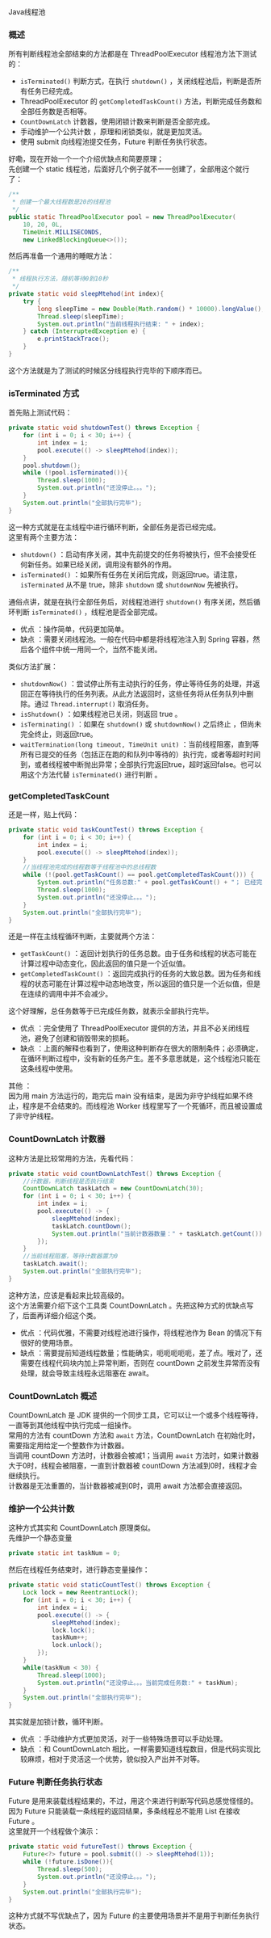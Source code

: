 Java线程池
<a name="J2HyC"></a>
### 概述
所有判断线程池全部结束的方法都是在 ThreadPoolExecutor 线程池方法下测试的：

- `isTerminated()` 判断方式，在执行 `shutdown()` ，关闭线程池后，判断是否所有任务已经完成。
- ThreadPoolExecutor 的 `getCompletedTaskCount()` 方法，判断完成任务数和全部任务数是否相等。
- `CountDownLatch` 计数器，使用闭锁计数来判断是否全部完成。
- 手动维护一个公共计数 ，原理和闭锁类似，就是更加灵活。
- 使用 submit 向线程池提交任务，Future 判断任务执行状态。

好嘞，现在开始一个一个介绍优缺点和简要原理；<br />先创建一个 static 线程池，后面好几个例子就不一一创建了，全部用这个就行了：
```java
/**
 * 创建一个最大线程数是20的线程池
 */
public static ThreadPoolExecutor pool = new ThreadPoolExecutor(
	10, 20, 0L,
	TimeUnit.MILLISECONDS,
	new LinkedBlockingQueue<>());
```
然后再准备一个通用的睡眠方法：
```java
/**
 * 线程执行方法，随机等待0到10秒
 */
private static void sleepMtehod(int index){
	try {
		long sleepTime = new Double(Math.random() * 10000).longValue();
		Thread.sleep(sleepTime);
		System.out.println("当前线程执行结束: " + index);
	} catch (InterruptedException e) {
		e.printStackTrace();
	}
}
```
这个方法就是为了测试的时候区分线程执行完毕的下顺序而已。
<a name="e2K2G"></a>
### isTerminated 方式
首先贴上测试代码：
```java
private static void shutdownTest() throws Exception {
	for (int i = 0; i < 30; i++) {
		int index = i;
		pool.execute(() -> sleepMtehod(index));
	}
	pool.shutdown();
	while (!pool.isTerminated()){
		Thread.sleep(1000);
		System.out.println("还没停止。。。");
	}
	System.out.println("全部执行完毕");
}
```
这一种方式就是在主线程中进行循环判断，全部任务是否已经完成。<br />这里有两个主要方法：

- `shutdown()` ：启动有序关闭，其中先前提交的任务将被执行，但不会接受任何新任务。如果已经关闭，调用没有额外的作用。
- `isTerminated()` ：如果所有任务在关闭后完成，则返回true。请注意， `isTerminated` 从不是 true，除非 `shutdown` 或 `shutdownNow` 先被执行。

通俗点讲，就是在执行全部任务后，对线程池进行 `shutdown()` 有序关闭，然后循环判断 `isTerminated()` ，线程池是否全部完成。

- 优点 ：操作简单，代码更加简单。
- 缺点 ：需要关闭线程池。一般在代码中都是将线程池注入到 Spring 容器，然后各个组件中统一用同一个，当然不能关闭。

类似方法扩展：

- `shutdownNow()` ：尝试停止所有主动执行的任务，停止等待任务的处理，并返回正在等待执行的任务列表。从此方法返回时，这些任务将从任务队列中删除。通过 `Thread.interrupt()` 取消任务。
- `isShutdown()` ：如果线程池已关闭，则返回 true 。
- `isTerminating()` ：如果在 `shutdown()` 或 `shutdownNow()` 之后终止 ，但尚未完全终止，则返回true。
- `waitTermination(long timeout, TimeUnit unit)` ：当前线程阻塞，直到等所有已提交的任务（包括正在跑的和队列中等待的）执行完，或者等超时时间到，或者线程被中断抛出异常；全部执行完返回true，超时返回false。也可以用这个方法代替 `isTerminated()` 进行判断 。
<a name="EhW5B"></a>
### getCompletedTaskCount
还是一样，贴上代码：
```java
private static void taskCountTest() throws Exception {
	for (int i = 0; i < 30; i++) {
		int index = i;
		pool.execute(() -> sleepMtehod(index));
	}
	//当线程池完成的线程数等于线程池中的总线程数
	while (!(pool.getTaskCount() == pool.getCompletedTaskCount())) {
		System.out.println("任务总数:" + pool.getTaskCount() + "； 已经完成任务数:" + pool.getCompletedTaskCount());
		Thread.sleep(1000);
		System.out.println("还没停止。。。");
	}
	System.out.println("全部执行完毕");
}
```
还是一样在主线程循环判断，主要就两个方法：

- `getTaskCount()` ：返回计划执行的任务总数。由于任务和线程的状态可能在计算过程中动态变化，因此返回的值只是一个近似值。
- `getCompletedTaskCount()` ：返回完成执行的任务的大致总数。因为任务和线程的状态可能在计算过程中动态地改变，所以返回的值只是一个近似值，但是在连续的调用中并不会减少。

这个好理解，总任务数等于已完成任务数，就表示全部执行完毕。

- 优点 ：完全使用了 ThreadPoolExecutor 提供的方法，并且不必关闭线程池，避免了创建和销毁带来的损耗。
- 缺点 ：上面的解释也看到了，使用这种判断存在很大的限制条件；必须确定，在循环判断过程中，没有新的任务产生。差不多意思就是，这个线程池只能在这条线程中使用。

其他 ：<br />因为用 main 方法运行的，跑完后 main 没有结束，是因为非守护线程如果不终止，程序是不会结束的。而线程池 Worker 线程里写了一个死循环，而且被设置成了非守护线程。
<a name="BoEsy"></a>
### CountDownLatch 计数器
这种方法是比较常用的方法，先看代码：
```java
private static void countDownLatchTest() throws Exception {
	//计数器，判断线程是否执行结束
	CountDownLatch taskLatch = new CountDownLatch(30);
	for (int i = 0; i < 30; i++) {
		int index = i;
		pool.execute(() -> {
			sleepMtehod(index);
			taskLatch.countDown();
			System.out.println("当前计数器数量：" + taskLatch.getCount());
		});
	}
	//当前线程阻塞，等待计数器置为0
	taskLatch.await();
	System.out.println("全部执行完毕");
}
```
这种方法，应该是看起来比较高级的。<br />这个方法需要介绍下这个工具类 CountDownLatch 。先把这种方式的优缺点写了，后面再详细介绍这个类。

- 优点 ：代码优雅，不需要对线程池进行操作，将线程池作为 Bean 的情况下有很好的使用场景。
- 缺点 ：需要提前知道线程数量；性能确实，呃呃呃呃呃，差了点。哦对了，还需要在线程代码块内加上异常判断，否则在 countDown 之前发生异常而没有处理，就会导致主线程永远阻塞在 await。
<a name="sDqlf"></a>
### CountDownLatch 概述
CountDownLatch 是 JDK 提供的一个同步工具，它可以让一个或多个线程等待，一直等到其他线程中执行完成一组操作。<br />常用的方法有 countDown 方法和 `await` 方法，CountDownLatch 在初始化时，需要指定用给定一个整数作为计数器。<br />当调用 countDown 方法时，计数器会被减1；当调用 `await` 方法时，如果计数器大于0时，线程会被阻塞，一直到计数器被 countDown 方法减到0时，线程才会继续执行。<br />计数器是无法重置的，当计数器被减到0时，调用 await 方法都会直接返回。
<a name="rM9Ub"></a>
### 维护一个公共计数
这种方式其实和 CountDownLatch 原理类似。<br />先维护一个静态变量
```java
private static int taskNum = 0;
```
然后在线程任务结束时，进行静态变量操作：
```java
private static void staticCountTest() throws Exception {
	Lock lock = new ReentrantLock();
	for (int i = 0; i < 30; i++) {
		int index = i;
		pool.execute(() -> {
			sleepMtehod(index);
			lock.lock();
			taskNum++;
			lock.unlock();
		});
	}
	while(taskNum < 30) {
		Thread.sleep(1000);
		System.out.println("还没停止。。。当前完成任务数:" + taskNum);
	}
	System.out.println("全部执行完毕");
}
```
其实就是加锁计数，循环判断。

- 优点 ：手动维护方式更加灵活，对于一些特殊场景可以手动处理。
- 缺点 ：和 CountDownLatch 相比，一样需要知道线程数目，但是代码实现比较麻烦，相对于灵活这一个优势，貌似投入产出并不对等。
<a name="e6NRC"></a>
### Future 判断任务执行状态
Future 是用来装载线程结果的，不过，用这个来进行判断写代码总感觉怪怪的。<br />因为 Future 只能装载一条线程的返回结果，多条线程总不能用 List 在接收 Future 。<br />这里就开一个线程做个演示：
```java
private static void futureTest() throws Exception {
	Future<?> future = pool.submit(() -> sleepMtehod(1));
	while (!future.isDone()){
		Thread.sleep(500);
		System.out.println("还没停止。。。");
	}
	System.out.println("全部执行完毕");
}
```
这种方式就不写优缺点了，因为 Future 的主要使用场景并不是用于判断任务执行状态。
